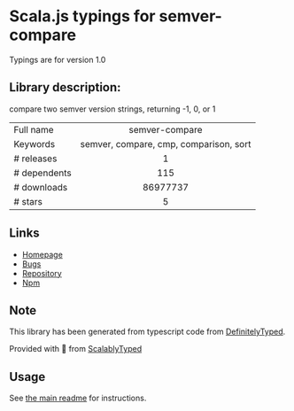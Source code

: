 
# Scala.js typings for semver-compare

Typings are for version 1.0

## Library description:
compare two semver version strings, returning -1, 0, or 1

|                    |                 |
| ------------------ | :-------------: |
| Full name          | semver-compare |
| Keywords           | semver, compare, cmp, comparison, sort |
| # releases         | 1 |
| # dependents       | 115 |
| # downloads        | 86977737 |
| # stars            | 5 |

## Links
- [Homepage](https://github.com/substack/semver-compare)
- [Bugs](https://github.com/substack/semver-compare/issues)
- [Repository](https://github.com/substack/semver-compare)
- [Npm](https://www.npmjs.com/package/semver-compare)
    


## Note
This library has been generated from typescript code from [DefinitelyTyped](https://definitelytyped.org).

Provided with :purple_heart: from [ScalablyTyped](https://github.com/oyvindberg/ScalablyTyped)

## Usage
See [the main readme](../../readme.md) for instructions.



